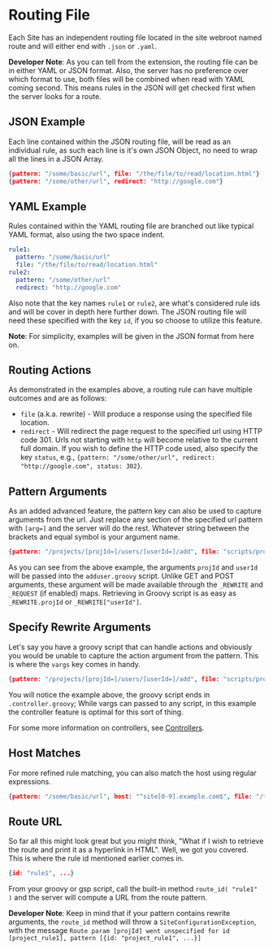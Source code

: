 # Routing File

Each Site has an independent routing file located in the site webroot named route and will either end with `.json` or `.yaml`.

**Developer Note**: As you can tell from the extension, the routing file can be in either YAML or JSON format. Also, the server has no preference over which format to use, both files will be combined when read with YAML coming second. This means rules in the JSON will get checked first when the server looks for a route.

## JSON Example

Each line contained within the JSON routing file, will be read as an individual rule, as such each line is it's own JSON Object, no need to wrap all the lines in a  JSON Array.

```json
{pattern: "/some/basic/url", file: "/the/file/to/read/location.html"}
{pattern: "/some/other/url", redirect: "http://google.com"}
```

## YAML Example

Rules contained within the YAML routing file are branched out like typical YAML format, also using the two space indent.

```yaml
rule1:
  pattern: "/some/basic/url"
  file: "/the/file/to/read/location.html"
rule2:
  pattern: "/some/other/url"
  redirect: "http://google.com"
```

Also note that the key names `rule1` or `rule2`, are what's considered rule ids and will be cover in depth here further down. The JSON routing file will need these specified with the key `id`, if you so choose to utilize this feature.

**Note**: For simplicity, examples will be given in the JSON format from here on.

## Routing Actions

As demonstrated in the examples above, a routing rule can have multiple outcomes and are as follows:

* `file` (a.k.a. rewrite) - Will produce a response using the specified file location.
* `redirect` - Will redirect the page request to the specified url using HTTP code 301. Urls not starting with `http` will become relative to the current full domain. If you wish to define the HTTP code used, also specify the key `status`, e.g., `{pattern: "/some/other/url", redirect: "http://google.com", status: 302}`.

## Pattern Arguments

As an added advanced feature, the pattern key can also be used to capture arguments from the url. Just replace any section of the specified url pattern with `[arg=]` and the server will do the rest. Whatever string between the brackets and equal symbol is your argument name.

```json
{pattern: "/projects/[projId=]/users/[userId=]/add", file: "scripts/projects/adduser.groovy"}
```

As you can see from the above example, the arguments `projId` and `userId` will be passed into the `adduser.groovy` script. Unlike GET and POST arguments, these argument will be made available through the `_REWRITE` and `_REQUEST` (if enabled) maps. Retrieving in Groovy script is as easy as `_REWRITE.projId` or `_REWRITE["userId"]`.

## Specify Rewrite Arguments

Let's say you have a groovy script that can handle actions and obviously you would be unable to capture the action argument from the pattern. This is where the `vargs` key comes in handy.

```json
{pattern: "/projects/[projId=]/users/[userId=]/add", file: "scripts/projects.controller.groovy", vargs: {"action": "addUser"}}
```

You will notice the example above, the groovy script ends in `.controller.groovy`; While vargs can passed to any script, in this example the controller feature is optimal for this sort of thing.

For some more information on controllers, see [Controllers](/docs/scripting/controllers.md).

## Host Matches

For more refined rule matching, you can also match the host using regular expressions.

```json
{pattern: "/some/basic/url", host: "^site[0-9].example.com$", file: "/the/file/to/read/location.html"}
```

## Route URL

So far all this might look great but you might think, "What if I wish to retrieve the route and print it as a hyperlink in HTML". Well, we got you covered. This is where the rule id mentioned earlier comes in.

```json
{id: "rule1", ...}
```

From your groovy or gsp script, call the built-in method `route_id( "rule1" )` and the server will compute a URL from the route pattern.

**Developer Note**: Keep in mind that if your pattern contains rewrite arguments, the `route_id` method will throw a `SiteConfigurationException`, with the message `Route param [projId] went unspecified for id [project_rule1], pattern [{id: "project_rule1", ...}]`








